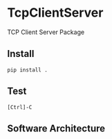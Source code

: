 # TcpClientServer

TCP Client Server Package

## Install

``` shell
pip install .
```

## Test

``` shell
[Ctrl]-C
```


## Software Architecture

``` text
```
